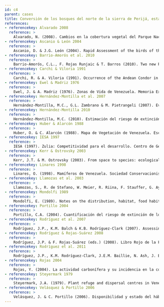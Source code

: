 ```yaml
---
id: c4
parent: cases
title: Conversión de los bosques del norte de la sierra de Perijá, estado Zulia
references:
- referencekey: Alvarado 2008
  reference: >
    Alvarado, N. (2008). Cambios en la cobertura vegetal del Parque Nacional Sierra de Perijá del estado Zulia por medio de sensores remotos Landsat 7 TM+ (Período 1989-2002). Trabajo Especial de Grado, Departamento de Biología, Facultad Experimental de Ciencias, La Universidad del Zulia, Maracaibo. 38 pp.
- referencekey: Ascanio & León 2004
  reference: >
    Ascanio, D. & J.G. León (2004). Rapid Assessment of the birds of the Perijá Mountains. Informe Técnico. 9 pp.
- referencekey: Barrio-Amorós et al. 2010
  reference: >
    Barrio-Amorós, C.L., F. Rojas Runjaic & T. Barros (2010). Two new Pristimantis (Anura: Terrarana: Strabomantidae) from the sierra de Perijá, Venezuela. Zootaxa 2329: 1-21.
- referencekey: Carchi & Viloria 1991
  reference: >
    Carchi, R. & A. Viloria (1991). Occurrence of the Andean Condor in the Perijá Mountains of Venezuela. Wilson Bulletin 103: 720-722.
- referencekey: Ewel & Madriz 1976
  reference: >
    Ewel, J. & A. Madriz (1976). Zonas de Vida de Venezuela. Memoria Explicativa sobre el Mapa Ecológico. 2a. ed. Editorial Sucre: Caracas, Venezuela. 265 pp.
- referencekey: Hernández-Montilla et al. 2007
  reference: >
    Hernández-Montilla, M.C., G.L. Zambrano & M. Pietrangeli (2007). Evaluación del impacto causado por el cultivo de X. sagittifolium (Malanga) en los suelos de comunidades forestales del sector Río Frío, estado Zulia. Resumen VII Congreso Venezolano de Ecología, Ciudad Guayana Venezuela. 395 pp.
- referencekey: Hernández-Montilla 2010
  reference: >
    Hernández-Montilla, M.C. (2010). Estimación del riesgo de extinción de los hábitats terrestres de la cuenca de los ríos Lajas y Palmar del estado Zulia. Tesis de grado, Departamento de Biología, Facultad Experimental de Ciencias, La Universidad del Zulia, Maracaibo. 79 pp.
- referencekey: Huber & Alarcón 1988
  reference: >
    Huber, O. & C. Alarcón (1988). Mapa de Vegetación de Venezuela. Escala 1:2.000.000. The Nature Conservancy, MARNR: Caracas.
- referencekey: IESA 1997
  reference: >
    IESA (1997). Zulia: Competitividad para el desarrollo. Centro de Gerencia Estratégica y Competitividad. IESA (eds). Caracas, Venezuela. 524 pp.
- referencekey: Kerr & Ostrovsky 2003
  reference: >
    Kerr, J.T. & M. Ostrovsky (2003). From space to species: ecological applications for remote sensing. Trends in Ecology & Evolution 18(6): 299-305.
- referencekey: Linares 1998
  reference: >
    Linares, O. (1998). Mamíferos de Venezuela. Sociedad Conservacionista Audubon de Venezuela: Caracas, Venezuela. 691 pp.
- referencekey: Llamozas et al. 2003
  reference: >
    Llamozas, S., R. de Stefano, W. Meier, R. Riina, F. Stauffer, G. Aymard, O. Huber & R. Ortiz (2003). Libro Rojo de la Flora Venezolana. Provita, Fundación Polar, Fundación Instituto Botánico de Venezuela Dr. Tobías Lasser: Caracas, Venezuela. 557 pp.
- referencekey: Mondolfi 1989
  reference: >
    Mondolfi, E. (1989). Notes on the distribution, habitat, food habits, status and conservation of the spectacled bear (Tremarctos ornatus, Cuvier) in Venezuela. Mammalia 52 (49):525-544.
- referencekey: Portillo 2004
  reference: >
    Portillo, C.A. (2004). Cuantificación del riesgo de extinción de los hábitats terretres de la Zona Protectora de la Cuenca Baja de los Ríos Socuy, Guasare y Cachirí. Trabajo Especial de Grado. La Universidad del Zulia, Maracaibo. 88+xi pp.
- referencekey: Rodríguez et al. 2007
  reference: >
    Rodríguez, J.P., K.M. Balch & K.B. Rodríguez-Clark (2007). Assessing extinction risk in the absence of species-level data: quantitative criteria for terrestrial ecosystems. Biodiversity Conservation 16: 183-209.
- referencekey: Rodríguez & Rojas-Suárez 2008
  reference: >
    Rodríguez, J.P. & F. Rojas-Suárez (eds.) (2008). Libro Rojo de la Fauna Venezolana. 3a. ed. Provita y Shell Venezuela, S.A.: Caracas, Venezuela. 364 pp.
- referencekey: Rodríguez et al. 2011
  reference: >
    Rodríguez, J.P., K.M. Rodríguez-Clark, J.E.M. Baillie, N. Ash, J. Benson, T. Boucher, C. Brown, N. Burgess, B. Collen, M. Jennings, D.A. Keith, E. Nicholson, C. Revenga, B. Reyers, M. Rouget, T. Smith, M. Spalding, A. Taber, M. Walpole, I. Zager & T. Zamin (2011). Establishing red list criteria for threatened ecosystems. Conservation Biology 25: [doi: 10.1111/j.1523 1739.2010.1598].
- referencekey: Rojas 2004
  reference: >
    Rojas, Y. (2004). La actividad carbonífera y su incidencia en la configuración del territorio zuliano (Venezuela): Propuestas parciales para un plan de ordenamiento territorial. Revista Geográfica Venezolana 45(2): 199-220.
- referencekey: Steyermark 1979
  reference: >
    Steyermark, J.A. (1979). Plant refuge and dispersal centres in Venezuela: Their relict and endemic element. Pp. 185-221. En: K. Larsen & L.B. Holm-Nielsen (eds). Tropical Botany. Academic Press: Great Britain, London.
- referencekey: Velásquez & Portillo 2006
  reference: >
    Velásquez, J. & C. Portillo (2006). Disponibilidad y estado del hábitat de tres especies de primates (Ateles hybridus, Cebus albifrons y Aotus trivirgatus) amenazadas de extinción en la sierra de Perijá: Generación de información biogeográfica base para el diseño de proyectos de investigación para la conservación. Informe Final IEA. 35 pp.
---
```

